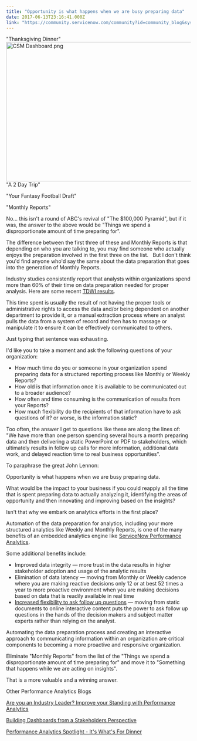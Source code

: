 ```yaml
---
title: "Opportunity is what happens when we are busy preparing data"
date: 2017-06-13T23:16:41.000Z
link: "https://community.servicenow.com/community?id=community_blog&sys_id=02dce665dbd0dbc01dcaf3231f961973"
---
```

<p>"Thanksgiving Dinner"<img   alt="CSM Dashboard.png" class="image-1 jive-image" src="690ec9cedbd41b04ed6af3231f9619d4.iix" style="width: 620px; height: 380px; float: right;"/></p><p></p><p>"A 2 Day Trip"</p><p></p><p>"Your Fantasy Football Draft"</p><p></p><p>"Monthly Reports"</p><p></p><p>No… this isn't a round of ABC's revival of "The $100,000 Pyramid", but if it was, the answer to the above would be "Things we spend a disproportionate amount of time preparing for".</p><p></p><p>The difference between the first three of these and Monthly Reports is that depending on who you are talking to, you may find someone who actually enjoys the preparation involved in the first three on the list.   But I don't think you'd find anyone who'd say the same about the data preparation that goes into the generation of Monthly Reports.</p><p></p><p>Industry studies consistently report that analysts within organizations spend more than 60% of their time on data preparation needed for proper analysis. Here are some recent <a title="olutionsreview.com/data-integration/youre-spending-way-too-much-time-on-data-preparation/)" href="https://solutionsreview.com/data-integration/youre-spending-way-too-much-time-on-data-preparation/)">TDWI results</a>.</p><p></p><p>This time spent is usually the result of not having the proper tools or administrative rights to access the data and/or being dependent on another department to provide it, or a manual extraction process where an analyst pulls the data from a system of record and then has to massage or manipulate it to ensure it can be effectively communicated to others.   </p><p></p><p>Just typing that sentence was exhausting.</p><p></p><p>I'd like you to take a moment and ask the following questions of your organization:</p><ul style="list-style-type: disc;"><li>How much time do you or someone in your organization spend preparing data for a structured reporting process like Monthly or Weekly Reports?</li><li>How old is that information once it is available to be communicated out to a broader audience?</li><li>How often and time consuming is the communication of results from your Reports?</li><li>How much flexibility do the recipients of that information have to ask questions of it? or worse, is the information static?</li></ul><p></p><p>Too often, the answer I get to questions like these are along the lines of: "We have more than one person spending several hours a month preparing data and then delivering a static PowerPoint or PDF to stakeholders, which ultimately results in follow up calls for more information, additional data work, and delayed reaction time to real business opportunities".</p><p></p><p>To paraphrase the great John Lennon:</p><p>Opportunity is what happens when we are busy preparing data.</p><p></p><p>What would be the impact to your business if you could reapply all the time that is spent preparing data to actually analyzing it, identifying the areas of opportunity and then innovating and improving based on the insights?</p><p></p><p>Isn't that why we embark on analytics efforts in the first place?</p><p></p><p>Automation of the data preparation for analytics, including your more structured analytics like Weekly and Monthly Reports, is one of the many benefits of an embedded analytics engine like <a title="" _jive_internal="true" href="/community?id=community_blog&sys_id=08fc22a5dbd0dbc01dcaf3231f9619cc">ServiceNow Performance Analytics</a>.</p><p></p><p>Some additional benefits include:</p><ul style="list-style-type: disc;"><li>Improved data integrity — more trust in the data results in higher stakeholder adoption and usage of the analytic results</li><li>Elimination of data latency — moving from Monthly or Weekly cadence where you are making reactive decisions only 12 or at best 52 times a year to more proactive environment when you are making decisions based on data that is readily available in real time</li><li><a title="" _jive_internal="true" href="/community?id=community_blog&sys_id=5f2de6e5dbd0dbc01dcaf3231f96192b">Increased flexibility to ask follow up questions</a> — moving from static documents to online interactive content puts the power to ask follow up questions in the hands of the decision makers and subject matter experts rather than relying on the analyst.</li></ul><p></p><p>Automating the data preparation process and creating an interactive approach to communicating information within an organization are critical components to becoming a more proactive and responsive organization. </p><p></p><p>Eliminate "Monthly Reports" from the list of the "Things we spend a disproportionate amount of time preparing for" and move it to "Something that happens while we are acting on insights".   </p><p></p><p>That is a more valuable and a winning answer.</p><p></p><p></p><p>Other Performance Analytics Blogs</p><p><a title="Are you an Industry Leader? Improve your Standing with Performance Analytics" __default_attr="6519" __jive_macro_name="blogpost" class="jive_macro jive_macro_blogpost" data-orig-content="Are you an Industry Leader? Improve your Standing with Performance Analytics" data-renderedposition="1337.171875_8_516_16" href="/community?id=community_blog&sys_id=07ecae65dbd0dbc01dcaf3231f9619d1">Are you an Industry Leader? Improve your Standing with Performance Analytics</a></p><p></p><p><a title="Building Dashboards from a Stakeholders Perspective" __default_attr="6837" __jive_macro_name="blogpost" class="jive_macro jive_macro_blogpost" data-orig-content="Building Dashboards from a Stakeholders Perspective" data-renderedposition="1379.171875_8_357_16" href="/community?id=community_blog&sys_id=2afc26a5dbd0dbc01dcaf3231f9619d9">Building Dashboards from a Stakeholders Perspective</a></p><p></p><p><a title="Performance Analytics Spotlight - It's What's For Dinner" __default_attr="6438" __jive_macro_name="blogpost" class="jive_macro jive_macro_blogpost" data-orig-content="Performance Analytics Spotlight - It's What's For Dinner" data-renderedposition="1421.171875_8_369_16" href="/community?id=community_blog&sys_id=bfbd6ea9dbd0dbc01dcaf3231f9619d1">Performance Analytics Spotlight - It's What's For Dinner</a></p>